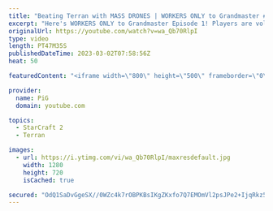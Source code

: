 ```yaml
---
title: "Beating Terran with MASS DRONES | WORKERS ONLY to Grandmaster #1 - StarCraft 2"
excerpt: "Here's WORKERS ONLY to Grandmaster Episode 1! Players are volunteers from low Silver to low Gold (2200 - 2700 MMR). They do not know what's coming, but they're aware it's something for YT.  HOW TO VOLUNTEER: Hop onto the discord to find out more https://discord.gg/sCTYquEd -- 🐷 Main Channel: https://www.youtube.com/user/PiGstarcraft"
originalUrl: https://youtube.com/watch?v=wa_Qb70RlpI
type: video
length: PT47M35S
publishedDateTime: 2023-03-02T07:58:56Z
heat: 50

featuredContent: "<iframe width=\"800\" height=\"500\" frameborder=\"0\" src=\"https://www.youtube.com/embed/wa_Qb70RlpI\" allow=\"accelerometer; autoplay; encrypted-media; gyroscope; picture-in-picture\" allowfullscreen></iframe>"

provider:
  name: PiG
  domain: youtube.com

topics:
  - StarCraft 2
  - Terran

images:
  - url: https://i.ytimg.com/vi/wa_Qb70RlpI/maxresdefault.jpg
    width: 1280
    height: 720
    isCached: true

secured: "OdQ1SaDvGgeSX//0WZc4k7rOBPKBsIKgZKxfo7Q7EMOmVl2psJPe2+IjqRkz5CVehjiwF2wBQ5Uw9crWkQRug84yvjuZXh15t+x5008oixkqW1m89S3DkepMo96S1kPZFB2zMEo2sz010DxRPrYNLIUQsyqKjrtpQZy2Xwg14joCf0PZ5Bppni8zk6njkYUDHyhujFeNPpeVPaAw4l/sjtz0IFzrDqL4k/4qdp59joFdDTl9tF+EkgvNQYGuLYCCB11h0DNImV0klbsXsYSA+XezUraTD7m1w0zgWbZa0DojobxeVVaRSQ7wuenV89/BXQEDw91z3ABm1JN2w8A5WD7awHFC1jhaEv+/lJIsGW1htcxYGAoF4SZj/MG8A2rNGYydsRVBrjecWCfkwqEIk55w8WJQoghCL3I/0dwCcSA=;OKT98WyGIR78CCT924J+8Q=="
---
```


